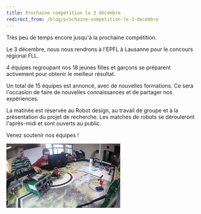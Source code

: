 ```yaml
---
title: Prochaine compétition le 3 décembre
redirect_from: /blog/prochaine-competition-le-3-decembre
---
```


Très peu de temps encore jusqu'à la prochaine compétition.

Le 3 décembre, nous nous rendrons à l'EPFL à Lausanne pour le concours régional FLL.

4 équipes regroupant nos 18 jeunes filles et garçons se préparent activement pour obtenir le meilleur résultat.

<!--more-->

Un total de 15 équipes est annoncé, avec de nouvelles formations. Ce sera l'occasion de faire de nouvelles connaissances et de partager nos expériences.

La matinée est réservée au Robot design, au travail de groupe et à la présentation du projet de recherche. Les matches de robots se dérouleront l'après-midi et sont ouverts au public.

Venez soutenir nos équipes !

![Photo](/media/posts/2016-11-15.png)
